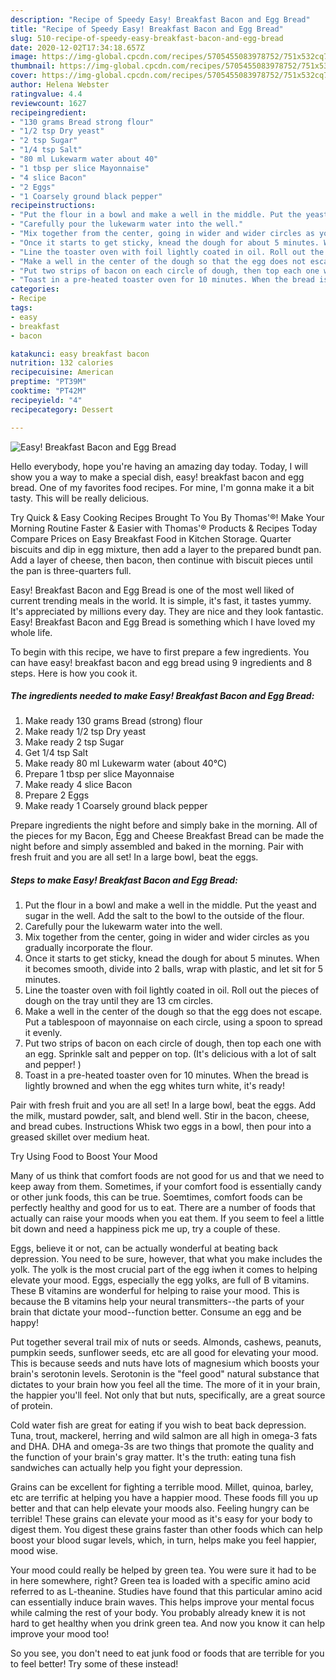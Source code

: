 ```yaml
---
description: "Recipe of Speedy Easy! Breakfast Bacon and Egg Bread"
title: "Recipe of Speedy Easy! Breakfast Bacon and Egg Bread"
slug: 510-recipe-of-speedy-easy-breakfast-bacon-and-egg-bread
date: 2020-12-02T17:34:18.657Z
image: https://img-global.cpcdn.com/recipes/5705455083978752/751x532cq70/easy-breakfast-bacon-and-egg-bread-recipe-main-photo.jpg
thumbnail: https://img-global.cpcdn.com/recipes/5705455083978752/751x532cq70/easy-breakfast-bacon-and-egg-bread-recipe-main-photo.jpg
cover: https://img-global.cpcdn.com/recipes/5705455083978752/751x532cq70/easy-breakfast-bacon-and-egg-bread-recipe-main-photo.jpg
author: Helena Webster
ratingvalue: 4.4
reviewcount: 1627
recipeingredient:
- "130 grams Bread strong flour"
- "1/2 tsp Dry yeast"
- "2 tsp Sugar"
- "1/4 tsp Salt"
- "80 ml Lukewarm water about 40"
- "1 tbsp per slice Mayonnaise"
- "4 slice Bacon"
- "2 Eggs"
- "1 Coarsely ground black pepper"
recipeinstructions:
- "Put the flour in a bowl and make a well in the middle. Put the yeast and sugar in the well. Add the salt to the bowl to the outside of the flour."
- "Carefully pour the lukewarm water into the well."
- "Mix together from the center, going in wider and wider circles as you gradually incorporate the flour."
- "Once it starts to get sticky, knead the dough for about 5 minutes. When it becomes smooth, divide into 2 balls, wrap with plastic, and let sit for 5 minutes."
- "Line the toaster oven with foil lightly coated in oil. Roll out the pieces of dough on the tray until they are 13 cm circles."
- "Make a well in the center of the dough so that the egg does not escape. Put a tablespoon of mayonnaise on each circle, using a spoon to spread it evenly."
- "Put two strips of bacon on each circle of dough, then top each one with an egg. Sprinkle salt and pepper on top. (It&#39;s delicious with a lot of salt and pepper! )"
- "Toast in a pre-heated toaster oven for 10 minutes. When the bread is lightly browned and when the egg whites turn white, it&#39;s ready!"
categories:
- Recipe
tags:
- easy
- breakfast
- bacon

katakunci: easy breakfast bacon 
nutrition: 132 calories
recipecuisine: American
preptime: "PT39M"
cooktime: "PT42M"
recipeyield: "4"
recipecategory: Dessert

---
```



![Easy! Breakfast Bacon and Egg Bread](https://img-global.cpcdn.com/recipes/5705455083978752/751x532cq70/easy-breakfast-bacon-and-egg-bread-recipe-main-photo.jpg)

Hello everybody, hope you're having an amazing day today. Today, I will show you a way to make a special dish, easy! breakfast bacon and egg bread. One of my favorites food recipes. For mine, I'm gonna make it a bit tasty. This will be really delicious.

Try Quick &amp; Easy Cooking Recipes Brought To You By Thomas&#39;®! Make Your Morning Routine Faster &amp; Easier with Thomas&#39;® Products &amp; Recipes Today Compare Prices on Easy Breakfast Food in Kitchen Storage. Quarter biscuits and dip in egg mixture, then add a layer to the prepared bundt pan. Add a layer of cheese, then bacon, then continue with biscuit pieces until the pan is three-quarters full.

Easy! Breakfast Bacon and Egg Bread is one of the most well liked of current trending meals in the world. It is simple, it's fast, it tastes yummy. It's appreciated by millions every day. They are nice and they look fantastic. Easy! Breakfast Bacon and Egg Bread is something which I have loved my whole life.


To begin with this recipe, we have to first prepare a few ingredients. You can have easy! breakfast bacon and egg bread using 9 ingredients and 8 steps. Here is how you cook it.

<!--inarticleads1-->

##### The ingredients needed to make Easy! Breakfast Bacon and Egg Bread:

1. Make ready 130 grams Bread (strong) flour
1. Make ready 1/2 tsp Dry yeast
1. Make ready 2 tsp Sugar
1. Get 1/4 tsp Salt
1. Make ready 80 ml Lukewarm water (about 40℃)
1. Prepare 1 tbsp per slice Mayonnaise
1. Make ready 4 slice Bacon
1. Prepare 2 Eggs
1. Make ready 1 Coarsely ground black pepper


Prepare ingredients the night before and simply bake in the morning. All of the pieces for my Bacon, Egg and Cheese Breakfast Bread can be made the night before and simply assembled and baked in the morning. Pair with fresh fruit and you are all set! In a large bowl, beat the eggs. 

<!--inarticleads2-->

##### Steps to make Easy! Breakfast Bacon and Egg Bread:

1. Put the flour in a bowl and make a well in the middle. Put the yeast and sugar in the well. Add the salt to the bowl to the outside of the flour.
1. Carefully pour the lukewarm water into the well.
1. Mix together from the center, going in wider and wider circles as you gradually incorporate the flour.
1. Once it starts to get sticky, knead the dough for about 5 minutes. When it becomes smooth, divide into 2 balls, wrap with plastic, and let sit for 5 minutes.
1. Line the toaster oven with foil lightly coated in oil. Roll out the pieces of dough on the tray until they are 13 cm circles.
1. Make a well in the center of the dough so that the egg does not escape. Put a tablespoon of mayonnaise on each circle, using a spoon to spread it evenly.
1. Put two strips of bacon on each circle of dough, then top each one with an egg. Sprinkle salt and pepper on top. (It&#39;s delicious with a lot of salt and pepper! )
1. Toast in a pre-heated toaster oven for 10 minutes. When the bread is lightly browned and when the egg whites turn white, it&#39;s ready!


Pair with fresh fruit and you are all set! In a large bowl, beat the eggs. Add the milk, mustard powder, salt, and blend well. Stir in the bacon, cheese, and bread cubes. Instructions Whisk two eggs in a bowl, then pour into a greased skillet over medium heat. 

Try Using Food to Boost Your Mood


Many of us think that comfort foods are not good for us and that we need to keep away from them. Sometimes, if your comfort food is essentially candy or other junk foods, this can be true. Soemtimes, comfort foods can be perfectly healthy and good for us to eat. There are a number of foods that actually can raise your moods when you eat them. If you seem to feel a little bit down and need a happiness pick me up, try a couple of these.

Eggs, believe it or not, can be actually wonderful at beating back depression. You need to be sure, however, that what you make includes the yolk. The yolk is the most crucial part of the egg iwhen it comes to helping elevate your mood. Eggs, especially the egg yolks, are full of B vitamins. These B vitamins are wonderful for helping to raise your mood. This is because the B vitamins help your neural transmitters--the parts of your brain that dictate your mood--function better. Consume an egg and be happy!

Put together several trail mix of nuts or seeds. Almonds, cashews, peanuts, pumpkin seeds, sunflower seeds, etc are all good for elevating your mood. This is because seeds and nuts have lots of magnesium which boosts your brain's serotonin levels. Serotonin is the "feel good" natural substance that dictates to your brain how you feel all the time. The more of it in your brain, the happier you'll feel. Not only that but nuts, specifically, are a great source of protein.

Cold water fish are great for eating if you wish to beat back depression. Tuna, trout, mackerel, herring and wild salmon are all high in omega-3 fats and DHA. DHA and omega-3s are two things that promote the quality and the function of your brain's gray matter. It's the truth: eating tuna fish sandwiches can actually help you fight your depression. 

Grains can be excellent for fighting a terrible mood. Millet, quinoa, barley, etc are terrific at helping you have a happier mood. These foods fill you up better and that can help elevate your moods also. Feeling hungry can be terrible! These grains can elevate your mood as it's easy for your body to digest them. You digest these grains faster than other foods which can help boost your blood sugar levels, which, in turn, helps make you feel happier, mood wise.

Your mood could really be helped by green tea. You were sure it had to be in here somewhere, right? Green tea is loaded with a specific amino acid referred to as L-theanine. Studies have found that this particular amino acid can essentially induce brain waves. This helps improve your mental focus while calming the rest of your body. You probably already knew it is not hard to get healthy when you drink green tea. And now you know it can help improve your mood too!

So you see, you don't need to eat junk food or foods that are terrible for you to feel better! Try some of these instead!

